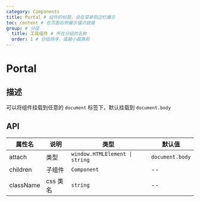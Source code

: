 ```yaml
---
category: Components
title: Portal # 组件的标题，会在菜单侧边栏展示
toc: content # 在页面右侧展示锚点链接
group: # 分组
  title: 工具组件 # 所在分组的名称
  order: 1 # 分组排序，值越小越靠前
---
```


# Portal

## 描述

可以将组件挂载到任意的 `document` 标签下，默认挂载到 `document.body`

## API

| 属性名    | 说明     | 类型                           | 默认值          |
| --------- | -------- | ------------------------------ | --------------- |
| attach    | 类型     | `window.HTMLElement \| string` | `document.body` |
| children  | 子组件   | `Component`                    | --              |
| className | css 类名 | `string`                       | --              |
